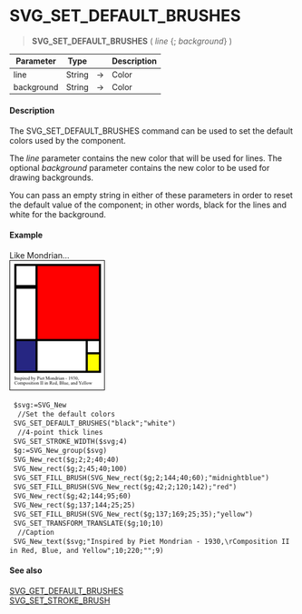 # SVG_SET_DEFAULT_BRUSHES

>**SVG_SET_DEFAULT_BRUSHES** ( *line* {; *background*} )

| Parameter | Type |  | Description |
| --- | --- | --- | --- |
| line | String | &#8594; | Color |
| background | String | &#8594; | Color |



#### Description 

The SVG\_SET\_DEFAULT\_BRUSHES command can be used to set the default colors used by the component.

The *line* parameter contains the new color that will be used for lines. The optional *background* parameter contains the new color to be used for drawing backgrounds.

You can pass an empty string in either of these parameters in order to reset the default value of the component; in other words, black for the lines and white for the background.

#### Example 

Like Mondrian…  
![](../images/pict194611.en.png)

```4d
 $svg:=SVG_New
  //Set the default colors
 SVG_SET_DEFAULT_BRUSHES("black";"white")
  //4-point thick lines
 SVG_SET_STROKE_WIDTH($svg;4)
 $g:=SVG_New_group($svg)
 SVG_New_rect($g;2;2;40;40)
 SVG_New_rect($g;2;45;40;100)
 SVG_SET_FILL_BRUSH(SVG_New_rect($g;2;144;40;60);"midnightblue")
 SVG_SET_FILL_BRUSH(SVG_New_rect($g;42;2;120;142);"red")
 SVG_New_rect($g;42;144;95;60)
 SVG_New_rect($g;137;144;25;25)
 SVG_SET_FILL_BRUSH(SVG_New_rect($g;137;169;25;35);"yellow")
 SVG_SET_TRANSFORM_TRANSLATE($g;10;10)
  //Caption
 SVG_New_text($svg;"Inspired by Piet Mondrian - 1930,\rComposition II in Red, Blue, and Yellow";10;220;"";9)
```

#### See also 

[SVG\_GET\_DEFAULT\_BRUSHES](SVG%5FGET%5FDEFAULT%5FBRUSHES.md)  
[SVG\_SET\_STROKE\_BRUSH](SVG%5FSET%5FSTROKE%5FBRUSH.md)  